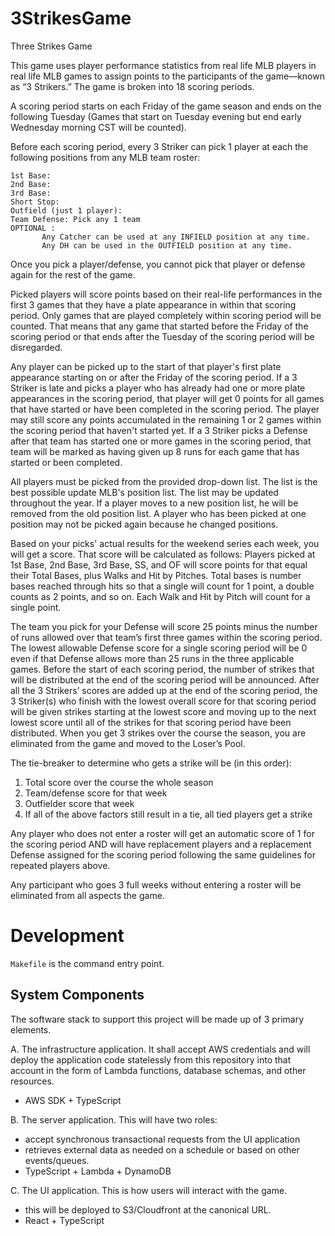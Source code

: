 # 3StrikesGame
Three Strikes Game

This game uses player performance statistics from real life MLB players in real life MLB games to assign points to the participants of the game—known as “3 Strikers.”
The game is broken into 18 scoring periods.

A scoring period starts on each Friday of the game season and ends on the following Tuesday (Games that start on Tuesday evening but end early Wednesday morning CST will be counted).

Before each scoring period, every 3 Striker can pick 1 player at each the following positions from any MLB team roster:

```
1st Base:
2nd Base:
3rd Base:
Short Stop:
Outfield (just 1 player):
Team Defense: Pick any 1 team
OPTIONAL :
       Any Catcher can be used at any INFIELD position at any time.
       Any DH can be used in the OUTFIELD position at any time.
```

Once you pick a player/defense, you cannot pick that player or defense again for the rest of the game.

Picked players will score points based on their real-life performances in the first 3 games that they have a plate appearance in within that scoring period. Only games that are played completely within scoring period will be counted. That means that any game that started before the Friday of the scoring period or that ends after the Tuesday of the scoring period will be disregarded.

Any player can be picked up to the start of that player's first plate appearance starting on or after the Friday of the scoring period. If a 3 Striker is late and picks a player who has already had one or more plate appearances in the scoring period, that player will get 0 points for all games that have started or have been completed in the scoring period. The player may still score any points accumulated in the remaining 1 or 2 games within the scoring period that haven't started yet. If a 3 Striker picks a Defense after that team has started one or more games in the scoring period, that team will be marked as having given up 8 runs for each game that has started or been completed.

All players must be picked from the provided drop-down list. The list is the best possible update MLB's position list. The list may be updated throughout the year. If a player moves to a new position list, he will be removed from the old position list. A player who has been picked at one position may not be picked again because he changed positions.

Based on your picks' actual results for the weekend series each week, you will get a score. That score will be calculated as follows:
Players picked at 1st Base, 2nd Base, 3rd Base, SS, and OF will score points for that equal their Total Bases, plus Walks and Hit by Pitches.
Total bases is number bases reached through hits so that a single will count for 1 point, a double counts as 2 points, and so on. Each Walk and Hit by Pitch will count for a single point.

The team you pick for your Defense will score 25 points minus the number of runs allowed over that team’s first three games within the scoring period. The lowest allowable Defense score for a single scoring period will be 0 even if that Defense allows more than 25 runs in the three applicable games.
Before the start of each scoring period, the number of strikes that will be distributed at the end of the scoring period will be announced. After all the 3 Strikers’ scores are added up at the end of the scoring period, the 3 Striker(s) who finish with the lowest overall score for that scoring period will be given strikes starting at the lowest score and moving up to the next lowest score until all of the strikes for that scoring period have been distributed. When you get 3 strikes over the course the season, you are eliminated from the game and moved to the Loser’s Pool.

The tie-breaker to determine who gets a strike will be (in this order):
1. Total score over the course the whole season
2. Team/defense score for that week
3. Outfielder score that week
4. If all of the above factors still result in a tie, all tied players get a strike

Any player who does not enter a roster will get an automatic score of 1 for the scoring period AND will have replacement players and a replacement Defense assigned for the scoring period following the same guidelines for repeated players above.

Any participant who goes 3 full weeks without entering a roster will be eliminated from all aspects the game.

# Development

`Makefile` is the command entry point.

## System Components

The software stack to support this project will be made up of 3 primary elements.

A. The infrastructure application. It shall accept AWS credentials and will deploy the 
application code statelessly from this repository into that account in the form of Lambda functions, 
database schemas, and other resources. 
- AWS SDK + TypeScript

B. The server application. This will have two roles:
- accept synchronous transactional requests from the UI application
- retrieves external data as needed on a schedule or based on other events/queues.
- TypeScript + Lambda + DynamoDB

C. The UI application. This is how users will interact with the game.
- this will be deployed to S3/Cloudfront at the canonical URL.
- React + TypeScript